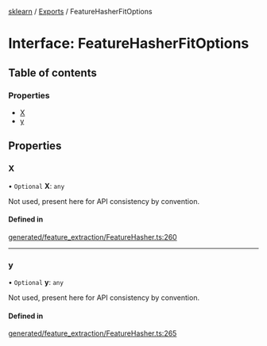 [sklearn](../readme.md) / [Exports](../modules.md) / FeatureHasherFitOptions

# Interface: FeatureHasherFitOptions

## Table of contents

### Properties

- [X](FeatureHasherFitOptions.md#x)
- [y](FeatureHasherFitOptions.md#y)

## Properties

### X

• `Optional` **X**: `any`

Not used, present here for API consistency by convention.

#### Defined in

[generated/feature_extraction/FeatureHasher.ts:260](https://github.com/transitive-bullshit/scikit-learn-ts/blob/367336a/packages/sklearn/src/generated/feature_extraction/FeatureHasher.ts#L260)

___

### y

• `Optional` **y**: `any`

Not used, present here for API consistency by convention.

#### Defined in

[generated/feature_extraction/FeatureHasher.ts:265](https://github.com/transitive-bullshit/scikit-learn-ts/blob/367336a/packages/sklearn/src/generated/feature_extraction/FeatureHasher.ts#L265)
